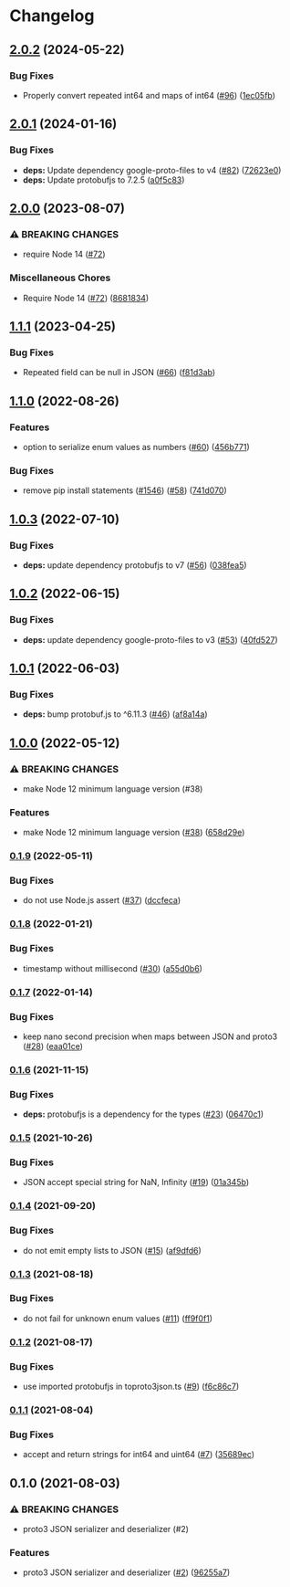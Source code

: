 # Changelog

## [2.0.2](https://github.com/googleapis/proto3-json-serializer-nodejs/compare/v2.0.1...v2.0.2) (2024-05-22)


### Bug Fixes

* Properly convert repeated int64 and maps of int64 ([#96](https://github.com/googleapis/proto3-json-serializer-nodejs/issues/96)) ([1ec05fb](https://github.com/googleapis/proto3-json-serializer-nodejs/commit/1ec05fb59edfdff7531b9372dcfe14c0fe36562c))

## [2.0.1](https://github.com/googleapis/proto3-json-serializer-nodejs/compare/v2.0.0...v2.0.1) (2024-01-16)


### Bug Fixes

* **deps:** Update dependency google-proto-files to v4 ([#82](https://github.com/googleapis/proto3-json-serializer-nodejs/issues/82)) ([72623e0](https://github.com/googleapis/proto3-json-serializer-nodejs/commit/72623e04e1043353ef952178714ced733001a06d))
* **deps:** Update protobufjs to 7.2.5 ([a0f5c83](https://github.com/googleapis/proto3-json-serializer-nodejs/commit/a0f5c833cba654949ec5e624fad1849020cf899d))

## [2.0.0](https://github.com/googleapis/proto3-json-serializer-nodejs/compare/v1.1.1...v2.0.0) (2023-08-07)


### ⚠ BREAKING CHANGES

* require Node 14 ([#72](https://github.com/googleapis/proto3-json-serializer-nodejs/issues/72))

### Miscellaneous Chores

* Require Node 14 ([#72](https://github.com/googleapis/proto3-json-serializer-nodejs/issues/72)) ([8681834](https://github.com/googleapis/proto3-json-serializer-nodejs/commit/8681834d8bc204c40857e299570e1e5df4bc5618))

## [1.1.1](https://github.com/googleapis/proto3-json-serializer-nodejs/compare/v1.1.0...v1.1.1) (2023-04-25)


### Bug Fixes

* Repeated field can be null in JSON ([#66](https://github.com/googleapis/proto3-json-serializer-nodejs/issues/66)) ([f81d3ab](https://github.com/googleapis/proto3-json-serializer-nodejs/commit/f81d3ab202e2a674be73db8a9b74d3eecf3bbed4))

## [1.1.0](https://github.com/googleapis/proto3-json-serializer-nodejs/compare/v1.0.3...v1.1.0) (2022-08-26)


### Features

* option to serialize enum values as numbers ([#60](https://github.com/googleapis/proto3-json-serializer-nodejs/issues/60)) ([456b771](https://github.com/googleapis/proto3-json-serializer-nodejs/commit/456b771d5fef06d914c6e201fd9f17251e55d4d9))


### Bug Fixes

* remove pip install statements ([#1546](https://github.com/googleapis/proto3-json-serializer-nodejs/issues/1546)) ([#58](https://github.com/googleapis/proto3-json-serializer-nodejs/issues/58)) ([741d070](https://github.com/googleapis/proto3-json-serializer-nodejs/commit/741d0704f49332dd5d66206fcdf2111464fb8759))

## [1.0.3](https://github.com/googleapis/proto3-json-serializer-nodejs/compare/v1.0.2...v1.0.3) (2022-07-10)


### Bug Fixes

* **deps:** update dependency protobufjs to v7 ([#56](https://github.com/googleapis/proto3-json-serializer-nodejs/issues/56)) ([038fea5](https://github.com/googleapis/proto3-json-serializer-nodejs/commit/038fea537c8809dc272c2352b832b5301c7b79d2))

## [1.0.2](https://github.com/googleapis/proto3-json-serializer-nodejs/compare/v1.0.1...v1.0.2) (2022-06-15)


### Bug Fixes

* **deps:** update dependency google-proto-files to v3 ([#53](https://github.com/googleapis/proto3-json-serializer-nodejs/issues/53)) ([40fd527](https://github.com/googleapis/proto3-json-serializer-nodejs/commit/40fd527109838a21887f7a5058406244acabe938))

## [1.0.1](https://github.com/googleapis/proto3-json-serializer-nodejs/compare/v1.0.0...v1.0.1) (2022-06-03)


### Bug Fixes

* **deps:** bump protobuf.js to ^6.11.3 ([#46](https://github.com/googleapis/proto3-json-serializer-nodejs/issues/46)) ([af8a14a](https://github.com/googleapis/proto3-json-serializer-nodejs/commit/af8a14a35c04cbef49bff806b7d906287d1d2c0d))

## [1.0.0](https://github.com/googleapis/proto3-json-serializer-nodejs/compare/v0.1.9...v1.0.0) (2022-05-12)


### ⚠ BREAKING CHANGES

* make Node 12 minimum language version (#38)

### Features

* make Node 12 minimum language version ([#38](https://github.com/googleapis/proto3-json-serializer-nodejs/issues/38)) ([658d29e](https://github.com/googleapis/proto3-json-serializer-nodejs/commit/658d29e531c2d04d4007e5843aa62d9d8ee0dae8))

### [0.1.9](https://github.com/googleapis/proto3-json-serializer-nodejs/compare/v0.1.8...v0.1.9) (2022-05-11)


### Bug Fixes

* do not use Node.js assert ([#37](https://github.com/googleapis/proto3-json-serializer-nodejs/issues/37)) ([dccfeca](https://github.com/googleapis/proto3-json-serializer-nodejs/commit/dccfeca6f3bbeec29d88319f375a734ec48aadf7))

### [0.1.8](https://github.com/googleapis/proto3-json-serializer-nodejs/compare/v0.1.7...v0.1.8) (2022-01-21)


### Bug Fixes

* timestamp without millisecond ([#30](https://github.com/googleapis/proto3-json-serializer-nodejs/issues/30)) ([a55d0b6](https://github.com/googleapis/proto3-json-serializer-nodejs/commit/a55d0b6f98f6d1c8b7d971d0a583bbd82ea66983))

### [0.1.7](https://github.com/googleapis/proto3-json-serializer-nodejs/compare/v0.1.6...v0.1.7) (2022-01-14)


### Bug Fixes

* keep nano second precision when maps between JSON and proto3 ([#28](https://github.com/googleapis/proto3-json-serializer-nodejs/issues/28)) ([eaa01ce](https://github.com/googleapis/proto3-json-serializer-nodejs/commit/eaa01ce92c4eefa816d1d6f8ef6ed11bd2a6364b))

### [0.1.6](https://www.github.com/googleapis/proto3-json-serializer-nodejs/compare/v0.1.5...v0.1.6) (2021-11-15)


### Bug Fixes

* **deps:** protobufjs is a dependency for the types ([#23](https://www.github.com/googleapis/proto3-json-serializer-nodejs/issues/23)) ([06470c1](https://www.github.com/googleapis/proto3-json-serializer-nodejs/commit/06470c1df501439ec3f8bc546cd23d798604f3bd))

### [0.1.5](https://www.github.com/googleapis/proto3-json-serializer-nodejs/compare/v0.1.4...v0.1.5) (2021-10-26)


### Bug Fixes

* JSON accept special string for NaN, Infinity ([#19](https://www.github.com/googleapis/proto3-json-serializer-nodejs/issues/19)) ([01a345b](https://www.github.com/googleapis/proto3-json-serializer-nodejs/commit/01a345b7b1d62ee65a8673737975980d274fa22a))

### [0.1.4](https://www.github.com/googleapis/proto3-json-serializer-nodejs/compare/v0.1.3...v0.1.4) (2021-09-20)


### Bug Fixes

* do not emit empty lists to JSON ([#15](https://www.github.com/googleapis/proto3-json-serializer-nodejs/issues/15)) ([af9dfd6](https://www.github.com/googleapis/proto3-json-serializer-nodejs/commit/af9dfd65efb84cfb31af0faca805f53b0ffa9874))

### [0.1.3](https://www.github.com/googleapis/proto3-json-serializer-nodejs/compare/v0.1.2...v0.1.3) (2021-08-18)


### Bug Fixes

* do not fail for unknown enum values ([#11](https://www.github.com/googleapis/proto3-json-serializer-nodejs/issues/11)) ([ff9f0f1](https://www.github.com/googleapis/proto3-json-serializer-nodejs/commit/ff9f0f1881b1aafacd693b4e24eaee9e56aff79c))

### [0.1.2](https://www.github.com/googleapis/proto3-json-serializer-nodejs/compare/v0.1.1...v0.1.2) (2021-08-17)


### Bug Fixes

* use imported protobufjs in toproto3json.ts ([#9](https://www.github.com/googleapis/proto3-json-serializer-nodejs/issues/9)) ([f6c86c7](https://www.github.com/googleapis/proto3-json-serializer-nodejs/commit/f6c86c777d567d8430b09dea3282e52af24d890f))

### [0.1.1](https://www.github.com/googleapis/proto3-json-serializer-nodejs/compare/v0.1.0...v0.1.1) (2021-08-04)


### Bug Fixes

* accept and return strings for int64 and uint64 ([#7](https://www.github.com/googleapis/proto3-json-serializer-nodejs/issues/7)) ([35689ec](https://www.github.com/googleapis/proto3-json-serializer-nodejs/commit/35689ecee55dbe6e4cf3327c535514d7fcb8332d))

## 0.1.0 (2021-08-03)


### ⚠ BREAKING CHANGES

* proto3 JSON serializer and deserializer (#2)

### Features

* proto3 JSON serializer and deserializer ([#2](https://www.github.com/googleapis/proto3-json-serializer-nodejs/issues/2)) ([96255a7](https://www.github.com/googleapis/proto3-json-serializer-nodejs/commit/96255a77c7714f33cae547db9160615d7f80a233))
